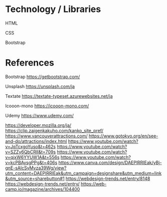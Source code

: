 
# Technology / Libraries
HTML

CSS

Bootstrap


# References
Bootstrap
https://getbootstrap.com/

Unsplash
https://unsplash.com/ja

Textate
https://textate-typeset.azurewebsites.net/ja

Icooon-mono
https://icooon-mono.com/

Udemy
https://www.udemy.com/

https://developer.mozilla.org/ja/
https://clip.zaigenkakuho.com/kanko_site_pref/
https://www.vancouverattractions.com/
https://www.gotokyo.org/en/see-and-do/attractions/index.html
https://www.youtube.com/watch?v=JqTcxgoYuso&t=462s
https://www.youtube.com/watch?v=SZZy6QbCRlI&t=709s
https://www.youtube.com/watch?v=qjxW6YYUW1A&t=556s
https://www.youtube.com/watch?v=kcPBAysgPPg&t=406s
https://www.canva.com/design/DAEPlRRIEak/yBj-gnE-sAlcSyMvza39Wg/view?utm_content=DAEPlRRIEak&utm_campaign=designshare&utm_medium=link&utm_source=sharebutton#1
https://webdesign-trends.net/entry/8148
https://webdesign-trends.net/entry/
https://web-camp.io/magazine/archives/104400

